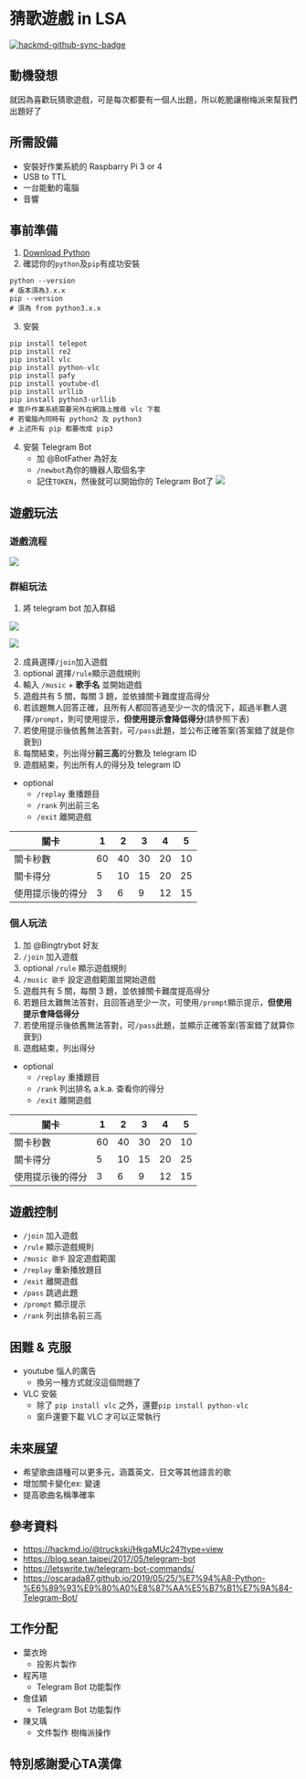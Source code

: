 # 猜歌遊戲 in LSA

[![hackmd-github-sync-badge](https://hackmd.io/ktRec9XuQniTA3w9MsG5xw/badge)](https://hackmd.io/ktRec9XuQniTA3w9MsG5xw)

## 動機發想
就因為喜歡玩猜歌遊戲，可是每次都要有一個人出題，所以乾脆讓樹梅派來幫我們出題好了

## 所需設備
- 安裝好作業系統的 Raspbarry Pi 3 or 4
- USB to TTL
- 一台能動的電腦
- 音響


## 事前準備
1. [Download Python](https://www.python.org/downloads/)
2. 確認你的`python`及`pip`有成功安裝
```shell=
python --version
# 版本須為3.x.x
pip --version
# 須為 from python3.x.x
```

3. 安裝
```shell=
pip install telepot
pip install re2
pip install vlc
pip install python-vlc
pip install pafy
pip install youtube-dl
pip install urllib
pip install python3-urllib
# 窗戶作業系統需要另外在網路上搜尋 vlc 下載
# 若電腦內同時有 python2 及 python3
# 上述所有 pip 都要改成 pip3
```

4. 安裝 Telegram Bot
    - 加 @BotFather 為好友
    - `/newbot`為你的機器人取個名字
    - 記住`TOKEN`，然後就可以開始你的 Telegram Bot了
    ![](https://i.imgur.com/sXXNTTh.jpg )



## 遊戲玩法
### 遊戲流程
![](https://i.imgur.com/GO0LXcU.png)

### 群組玩法
1. 將 telegram bot 加入群組

![](https://i.imgur.com/uh6nNzX.jpg )

![](https://i.imgur.com/2eSRi4d.jpg )

2. 成員選擇`/join`加入遊戲
3. optional 選擇`/rule`顯示遊戲規則
4. 輸入 `/music` + **歌手名** 並開始遊戲
5. 遊戲共有 5 關，每關 3 題，並依據關卡難度提高得分
6. 若該題無人回答正確，且所有人都回答過至少一次的情況下，超過半數人選擇`/prompt`，則可使用提示，**但使用提示會降低得分**(請參照下表)
7. 若使用提示後依舊無法答對，可`/pass`此題，並公布正確答案(答案錯了就是你衰到)
8. 每關結束，列出得分**前三高**的分數及 telegram ID
9. 遊戲結束，列出所有人的得分及 telegram ID
- optional
    - `/replay` 重播題目
    - `/rank` 列出前三名
    - `/exit` 離開遊戲

|關卡| 1| 2| 3| 4|5|
| -------- | -------- | -------- |--------|---------|-------|
| 關卡秒數 | 60 | 40 |   30 |  20 | 10|
| 關卡得分  | 5 | 10 |  15|   20|  25|
| 使用提示後的得分 |  3 |  6 |  9| 12 |15| 

### 個人玩法
1. 加 @Bingtrybot 好友
2. `/join` 加入遊戲
3. optional `/rule` 顯示遊戲規則
4. `/music 歌手` 設定遊戲範圍並開始遊戲
5. 遊戲共有 5 關，每關 3 題，並依據關卡難度提高得分
6. 若題目太難無法答對，且回答過至少一次，可使用`/prompt`顯示提示，**但使用提示會降低得分**
7. 若使用提示後依舊無法答對，可`/pass`此題，並顯示正確答案(答案錯了就算你衰到)
8. 遊戲結束，列出得分
- optional
    - `/replay` 重播題目
    - `/rank` 列出排名 a.k.a. 查看你的得分
    - `/exit` 離開遊戲

|關卡| 1| 2| 3| 4|5|
| -------- | -------- | -------- |--------|---------|-------|
| 關卡秒數 | 60 | 40 |   30 |  20 | 10|
| 關卡得分  | 5 | 10 |  15|   20|  25|
| 使用提示後的得分 |  3 |  6 |  9| 12 |15|

## 遊戲控制
- `/join` 加入遊戲
- `/rule` 顯示遊戲規則
- `/music 歌手` 設定遊戲範圍
- `/replay` 重新播放題目
- `/exit` 離開遊戲
- `/pass` 跳過此題
- `/prompt` 顯示提示
- `/rank` 列出排名前三高

## 困難 & 克服
- youtube 惱人的廣告
    - 換另一種方式就沒這個問題了
- VLC 安裝
    - 除了 `pip install vlc` 之外，還要`pip install python-vlc`
    - 窗戶還要下載 VLC 才可以正常執行


## 未來展望
- 希望歌曲語種可以更多元，涵蓋英文、日文等其他語言的歌
- 增加關卡變化ex: 變速
- 提高歌曲名稱準確率

## 參考資料
- https://hackmd.io/@truckski/HkgaMUc24?type=view
- https://blog.sean.taipei/2017/05/telegram-bot
- https://letswrite.tw/telegram-bot-commands/
- https://oscarada87.github.io/2019/05/25/%E7%94%A8-Python-%E6%89%93%E9%80%A0%E8%87%AA%E5%B7%B1%E7%9A%84-Telegram-Bot/

## 工作分配
- 葉衣玲
    - 投影片製作
- 程芮瑄
    - Telegram Bot 功能製作
- 詹佳穎
    - Telegram Bot 功能製作
- 陳又瑀
    - 文件製作 樹梅派操作

## 特別感謝愛心TA漢偉
